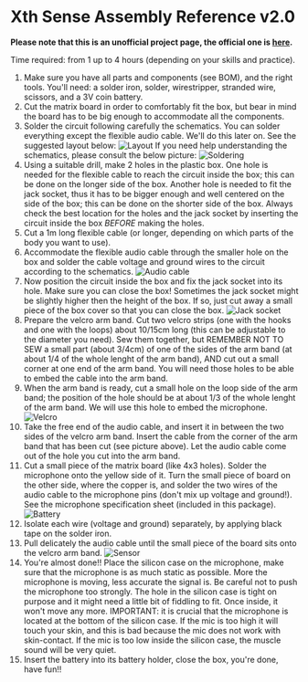 # Xth Sense Assembly Reference v2.0
**Please note that this is an unofficial project page, the official one is [here](http://res.marcodonnarumma.com/projects/xth-sense/).**

Time required: from 1 up to 4 hours (depending on your skills and practice).

1. Make sure you have all parts and components (see BOM), and the right tools.
You'll need: a solder iron, solder, wirestripper, stranded wire, scissors, and a 3V coin battery.
2. Cut the matrix board in order to comfortably fit the box, but bear in mind the board has to be
big enough to accommodate all the components.
3. Solder the circuit following carefully the schematics. You can solder everything except the
flexible audio cable. We'll do this later on. See the suggested layout below:
![Layout](https://aknuds1.github.io/xthsense/images/xthsense-layout.png)
If you need help understanding the schematics, please consult the below picture:
![Soldering](https://aknuds1.github.io/xthsense/images/xthsense-soldered.png)
5. Using a suitable drill, make 2 holes in the plastic box.
One hole is needed for the flexible cable to reach the circuit inside the box; this can be done
on the longer side of the box. Another hole is needed to fit the jack socket, thus it has to be
bigger enough and well centered on the side of the box; this can be done on the shorter side of
the box.
Always check the best location for the holes and the jack socket by inserting the circuit inside
the box *BEFORE* making the holes.
6. Cut a 1m long flexible cable (or longer, depending on which parts of the body you want to use).
7. Accommodate the flexible audio cable through the smaller hole on the box and solder the cable
voltage and ground wires to the circuit according to the schematics.
![Audio cable](https://aknuds1.github.io/xthsense/images/xthsense-audiocable.png)
8. Now position the circuit inside the box and fix the jack socket into its hole.
Make sure you can close the box!
Sometimes the jack socket might be slightly higher then the height of the box. If so, just cut
away a small piece of the box cover so that you can close the box.
![Jack socket](https://aknuds1.github.io/xthsense/images/xthsense-jacksocket.png)
9. Prepare the velcro arm band.
Cut two velcro strips (one with the hooks and one with the loops) about 10/15cm long (this
can be adjustable to the diameter you need).
Sew them together, but REMEMBER NOT TO SEW a small part (about 3/4cm) of one of the
sides of the arm band (at about 1/4 of the whole lenght of the arm band), AND cut out a small
corner at one end of the arm band. You will need those holes to be able to embed the cable
into the arm band.
10. When the arm band is ready, cut a small hole on the loop side of the arm band; the position of
the hole should be at about 1/3 of the whole lenght of the arm band. We will use this hole to
embed the microphone.
![Velcro](https://aknuds1.github.io/xthsense/images/xthsense-velcro.png)
11. Take the free end of the audio cable, and insert it in between the two sides of the velcro arm
band. Insert the cable from the corner of the arm band that has been cut (see picture above).
Let the audio cable come out of the hole you cut into the arm band.
12. Cut a small piece of the matrix board (like 4x3 holes). Solder the microphone onto the yellow
side of it. Turn the small piece of board on the other side, where the copper is, and solder the
two wires of the audio cable to the microphone pins (don't mix up voltage and ground!). See
the microphone specification sheet (included in this package).
![Battery](https://aknuds1.github.io/xthsense/images/xthsense-battery.png)
13. Isolate each wire (voltage and ground) separately, by applying black tape on the solder iron.
14. Pull delicately the audio cable until the small piece of the board sits onto the velcro arm band.
![Sensor](https://aknuds1.github.io/xthsense/images/xthsense-sensor.png)
15. You're almost done!!
Place the silicon case on the microphone, make sure that the microphone is as much static as
possible. More the microphone is moving, less accurate the signal is. Be careful not to push the
microphone too strongly. The hole in the silicon case is tight on purpose and it might need a
little bit of fiddling to fit. Once inside, it won't move any more.
IMPORTANT: it is crucial that the microphone is located at the bottom of the silicon case.
If the mic is too high it will touch your skin, and this is bad because the mic does not work with
skin-contact. If the mic is too low inside the silicon case, the muscle sound will be very quiet.
16. Insert the battery into its battery holder, close the box, you're done, have fun!!
